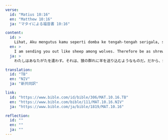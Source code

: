 ```yaml
---
verse:
  id: "Matius 10:16"
  en: "Matthew 10:16"
  ja: "マタイによる福音書 10:16"

content:
  id: >
    Lihat, Aku mengutus kamu seperti domba ke tengah-tengah serigala, sebab itu hendaklah kamu cerdik seperti ular dan tulus seperti merpati.
  en: >
    I am sending you out like sheep among wolves. Therefore be as shrewd as snakes and as innocent as doves.
  ja: >
    わたしはあなたがたを遣わす。それは、狼の群れに羊を送り込むようなものだ。だから、蛇のように賢く、鳩のように素直になりなさい。

translation:
  id: "TB"
  en: "NIV"
  ja: "新共同訳"

link:
  id: "https://www.bible.com/id/bible/306/MAT.10.16.TB"
  en: "https://www.bible.com/bible/111/MAT.10.16.NIV"
  ja: "https://www.bible.com/ja/bible/1819/MAT.10.16"

reflection:
  id: ""
  en: ""
  ja: ""
---
```

